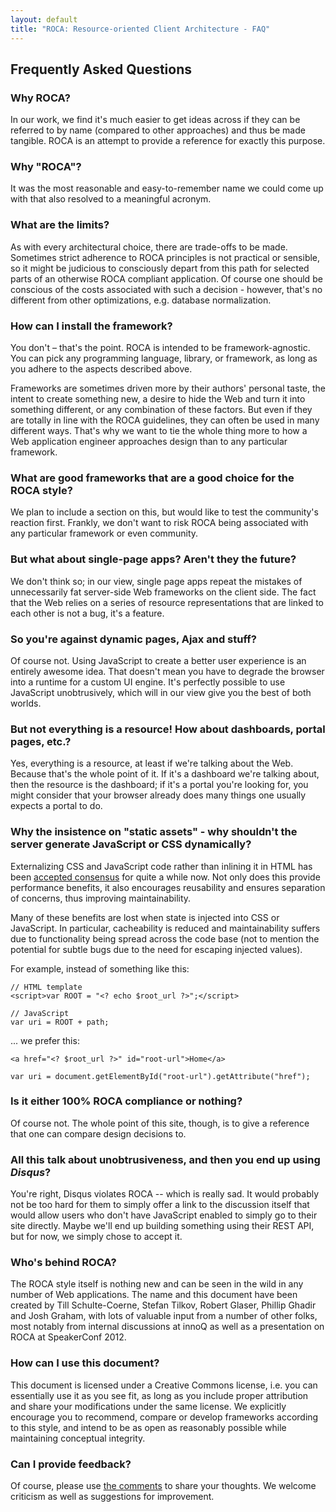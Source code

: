 ```yaml
---
layout: default
title: "ROCA: Resource-oriented Client Architecture - FAQ"
---
```


Frequently Asked Questions
---

### Why ROCA?

In our work, we find it's much easier to get ideas
across if they can be referred to by name (compared to
other approaches) and thus be made tangible. ROCA is an attempt
to provide a reference for exactly this purpose.

### Why "ROCA"?

It was the most reasonable and easy-to-remember name we could
come up with that also resolved to a meaningful acronym.

### What are the limits?

As with every architectural choice, there are trade-offs to be made. Sometimes
strict adherence to ROCA principles is not practical or sensible, so it might be
judicious to consciously depart from this path for selected parts of an
otherwise ROCA compliant application. Of course one should be conscious of the
costs associated with such a decision - however, that's no different from other
optimizations, e.g. database normalization.

### How can I install the framework?

You don't &#8211; that's the point. ROCA is
intended to be framework-agnostic. You can pick any programming
language, library, or framework, as long as you adhere to the
aspects described above.

Frameworks are sometimes driven more by their authors' personal taste,
the intent to create something new, a desire to hide the Web and turn
it into something different, or any combination of these factors. But
even if they are totally in line with the ROCA guidelines, they can
often be used in many different ways. That's why we want to tie
the whole thing more to how a Web application engineer approaches
design than to any particular framework.

### What are good frameworks that are a good choice for the ROCA style?

We plan to include a section on this, but would like to test the
community's reaction first. Frankly, we don't want to risk ROCA being
associated with any particular framework or even community.

### But what about single-page apps? Aren't they the future?

We don't think so; in our view, single page apps repeat the
mistakes of unnecessarily fat server-side Web frameworks on
the client side. The fact that the Web relies on a series of
resource representations that are linked to each other is not
a bug, it's a feature.

### So you're against dynamic pages, Ajax and stuff?

Of course not. Using JavaScript to create a better user experience is
an entirely awesome idea. That doesn't mean you have to degrade the
browser into a runtime for a custom UI engine. It's perfectly possible
to use JavaScript unobtrusively, which will in our view give you the
best of both worlds.

### But not everything is a resource! How about dashboards, portal pages, etc.?

Yes, everything is a resource, at least if we're talking about the
Web. Because that's the whole point of it. If it's a dashboard we're
talking about, then the resource is the dashboard; if it's a portal
you're looking for, you might consider that your browser already does
many things one usually expects a portal to do.

### Why the insistence on "static assets" - why shouldn't the server generate JavaScript or CSS dynamically?

Externalizing CSS and JavaScript code rather than inlining it in HTML has been
[accepted consensus](http://developer.yahoo.com/performance/rules.html#external)
for quite a while now. Not only does this provide performance benefits, it also
encourages reusability and ensures separation of concerns, thus improving
maintainability.

Many of these benefits are lost when state is injected into CSS or JavaScript.
In particular, cacheability is reduced and maintainability suffers due to
functionality being spread across the code base (not to mention the potential
for subtle bugs due to the need for escaping injected values).

For example, instead of something like this:

    // HTML template
    <script>var ROOT = "<? echo $root_url ?>";</script>

    // JavaScript
    var uri = ROOT + path;

... we prefer this:

    <a href="<? $root_url ?>" id="root-url">Home</a>

    var uri = document.getElementById("root-url").getAttribute("href");

### Is it either 100% ROCA compliance or nothing?

Of course not. The whole point of this site, though, is to give a
reference that one can compare design decisions to.

### All this talk about unobtrusiveness, and then you end up using _Disqus_?

You're right, Disqus violates ROCA -- which is really sad. It
would probably not be too hard for them to simply offer a link to the
discussion itself that would allow users who don't have JavaScript
enabled to simply go to their site directly. Maybe we'll end up
building something using their REST API, but for now, we simply chose
to accept it.

### Who's behind ROCA?

The ROCA style itself is nothing new and can be seen in the wild in
any number of Web applications. The name and this document have been
created by Till Schulte-Coerne, Stefan Tilkov, Robert Glaser, Phillip
Ghadir and Josh Graham, with lots of valuable input from a number of
other folks, most notably from internal discussions at innoQ as well
as a presentation on ROCA at SpeakerConf 2012.

### How can I use this document?

This document is licensed under a Creative Commons license,
i.e. you can essentially use it as you see fit, as long as you
include proper attribution and share your modifications under
the same license. We explicitly encourage you to recommend,
compare or develop frameworks according to this style, and
intend to be as open as reasonably possible while maintaining
conceptual integrity.

### Can I provide feedback?

Of course, please use <a href='./discussion.html'>the comments</a> to share your thoughts. We
welcome criticism as well as suggestions for improvement.
